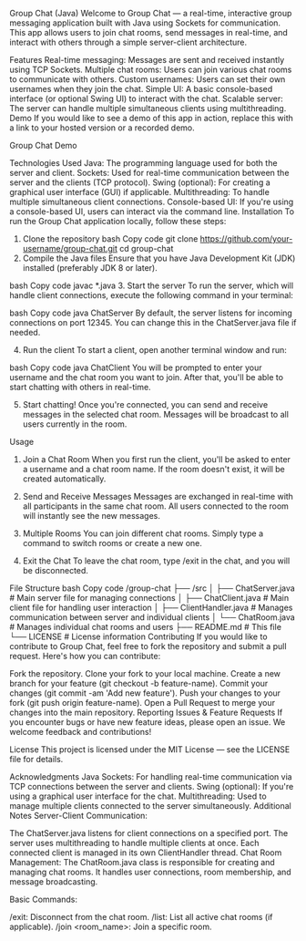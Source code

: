 Group Chat (Java)
Welcome to Group Chat — a real-time, interactive group messaging application built with Java using Sockets for communication. This app allows users to join chat rooms, send messages in real-time, and interact with others through a simple server-client architecture.

Features
Real-time messaging: Messages are sent and received instantly using TCP Sockets.
Multiple chat rooms: Users can join various chat rooms to communicate with others.
Custom usernames: Users can set their own usernames when they join the chat.
Simple UI: A basic console-based interface (or optional Swing UI) to interact with the chat.
Scalable server: The server can handle multiple simultaneous clients using multithreading.
Demo
If you would like to see a demo of this app in action, replace this with a link to your hosted version or a recorded demo.

Group Chat Demo

Technologies Used
Java: The programming language used for both the server and client.
Sockets: Used for real-time communication between the server and the clients (TCP protocol).
Swing (optional): For creating a graphical user interface (GUI) if applicable.
Multithreading: To handle multiple simultaneous client connections.
Console-based UI: If you're using a console-based UI, users can interact via the command line.
Installation
To run the Group Chat application locally, follow these steps:

1. Clone the repository
bash
Copy code
git clone https://github.com/your-username/group-chat.git
cd group-chat
2. Compile the Java files
Ensure that you have Java Development Kit (JDK) installed (preferably JDK 8 or later).

bash
Copy code
javac *.java
3. Start the server
To run the server, which will handle client connections, execute the following command in your terminal:

bash
Copy code
java ChatServer
By default, the server listens for incoming connections on port 12345. You can change this in the ChatServer.java file if needed.

4. Run the client
To start a client, open another terminal window and run:

bash
Copy code
java ChatClient
You will be prompted to enter your username and the chat room you want to join. After that, you'll be able to start chatting with others in real-time.

5. Start chatting!
Once you're connected, you can send and receive messages in the selected chat room. Messages will be broadcast to all users currently in the room.

Usage
1. Join a Chat Room
When you first run the client, you'll be asked to enter a username and a chat room name. If the room doesn't exist, it will be created automatically.

2. Send and Receive Messages
Messages are exchanged in real-time with all participants in the same chat room. All users connected to the room will instantly see the new messages.

3. Multiple Rooms
You can join different chat rooms. Simply type a command to switch rooms or create a new one.

4. Exit the Chat
To leave the chat room, type /exit in the chat, and you will be disconnected.

File Structure
bash
Copy code
/group-chat
  ├── /src
  │   ├── ChatServer.java      # Main server file for managing connections
  │   ├── ChatClient.java      # Main client file for handling user interaction
  │   ├── ClientHandler.java   # Manages communication between server and individual clients
  │   └── ChatRoom.java        # Manages individual chat rooms and users
  ├── README.md               # This file
  └── LICENSE                  # License information
Contributing
If you would like to contribute to Group Chat, feel free to fork the repository and submit a pull request. Here's how you can contribute:

Fork the repository.
Clone your fork to your local machine.
Create a new branch for your feature (git checkout -b feature-name).
Commit your changes (git commit -am 'Add new feature').
Push your changes to your fork (git push origin feature-name).
Open a Pull Request to merge your changes into the main repository.
Reporting Issues & Feature Requests
If you encounter bugs or have new feature ideas, please open an issue. We welcome feedback and contributions!

License
This project is licensed under the MIT License — see the LICENSE file for details.

Acknowledgments
Java Sockets: For handling real-time communication via TCP connections between the server and clients.
Swing (optional): If you're using a graphical user interface for the chat.
Multithreading: Used to manage multiple clients connected to the server simultaneously.
Additional Notes
Server-Client Communication:

The ChatServer.java listens for client connections on a specified port.
The server uses multithreading to handle multiple clients at once.
Each connected client is managed in its own ClientHandler thread.
Chat Room Management: The ChatRoom.java class is responsible for creating and managing chat rooms. It handles user connections, room membership, and message broadcasting.

Basic Commands:

/exit: Disconnect from the chat room.
/list: List all active chat rooms (if applicable).
/join <room_name>: Join a specific room.
